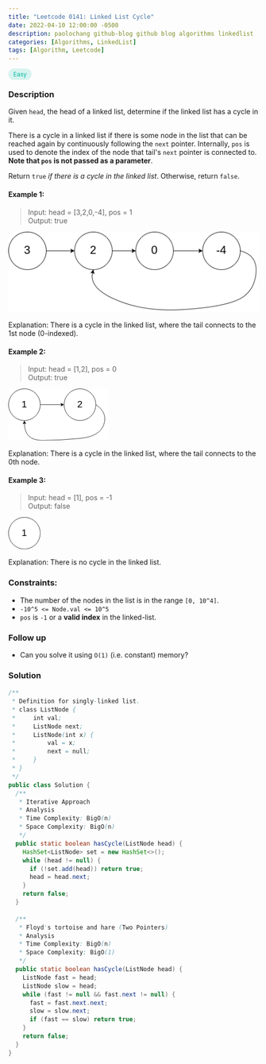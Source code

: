 ```yaml
---
title: "Leetcode 0141: Linked List Cycle"
date: 2022-04-10 12:00:00 -0500
description: paolochang github-blog github blog algorithms linkedlist
categories: [Algorithms, LinkedList]
tags: [Algorithm, Leetcode]
---
```


<style type='text/css'>
[class*="easy"] {
  color: #00B8A3;
  font-size: 12px;
  padding: 4px 10px;
  border-radius: 21px;
  background-color: rgba(0, 184, 163, 0.15);
}
[class*="medium"] {
  color: #FFC01E;
  font-size: 12px;
  padding: 4px 10px;
  border-radius: 21px;
  background-color: #FFC01E26;
}
img {
  left: 0 !important;
  transform: none !important;
  -webkit-transform: none !important;
}
</style>

<span class=easy>Easy<span>

### Description

Given `head`, the head of a linked list, determine if the linked list has a cycle in it.

There is a cycle in a linked list if there is some node in the list that can be reached again by continuously following the `next` pointer. Internally, `pos` is used to denote the index of the node that tail's `next` pointer is connected to. **Note that `pos` is not passed as a parameter**.

Return `true` _if there is a cycle in the linked list_. Otherwise, return `false`.

#### Example 1:

> Input: head = [3,2,0,-4], pos = 1<br/>
> Output: true

<img src="/assets/img/leetcode_0141a.png" alt="Merge sample" width="auto">

Explanation: There is a cycle in the linked list, where the tail connects to the 1st node (0-indexed).

#### Example 2:

> Input: head = [1,2], pos = 0<br/>
> Output: true

<img src="/assets/img/leetcode_0141b.png" alt="Merge sample" width="auto">

Explanation: There is a cycle in the linked list, where the tail connects to the 0th node.

#### Example 3:

> Input: head = [1], pos = -1<br/>
> Output: false

<img src="/assets/img/leetcode_0141c.png" alt="Merge sample" width="auto">

Explanation: There is no cycle in the linked list.

### Constraints:

- The number of the nodes in the list is in the range `[0, 10^4]`.
- `-10^5 <= Node.val <= 10^5`
- `pos` is `-1` or a **valid index** in the linked-list.

### Follow up

- Can you solve it using `O(1)` (i.e. constant) memory?

### Solution

```java
/**
 * Definition for singly-linked list.
 * class ListNode {
 *     int val;
 *     ListNode next;
 *     ListNode(int x) {
 *         val = x;
 *         next = null;
 *     }
 * }
 */
public class Solution {
  /**
   * Iterative Approach
   * Analysis
   * Time Complexity: BigO(n)
   * Space Complexity: BigO(n)
   */
  public static boolean hasCycle(ListNode head) {
    HashSet<ListNode> set = new HashSet<>();
    while (head != null) {
      if (!set.add(head)) return true;
      head = head.next;
    }
    return false;
  }

  /**
   * Floyd's tortoise and hare (Two Pointers)
   * Analysis
   * Time Complexity: BigO(n)
   * Space Complexity: BigO(1)
   */
  public static boolean hasCycle(ListNode head) {
    ListNode fast = head;
    ListNode slow = head;
    while (fast != null && fast.next != null) {
      fast = fast.next.next;
      slow = slow.next;
      if (fast == slow) return true;
    }
    return false;
  }
}
```
